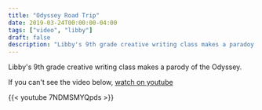 ```yaml
---
title: "Odyssey Road Trip"
date: 2019-03-24T00:00:00-04:00
tags: ["video", "libby"]
draft: false
description: "Libby's 9th grade creative writing class makes a paradoy of the Odyssey."
---
```


Libby's 9th grade creative writing class makes a parody of the Odyssey.

If you can't see the video below, [watch on youtube](https://youtu.be/7NDMSMYQpds)

{{< youtube 7NDMSMYQpds >}}
